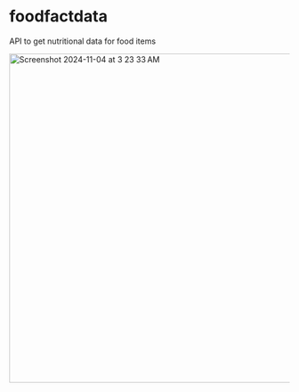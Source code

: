 # foodfactdata
API to get nutritional data for food items

<img width="591" alt="Screenshot 2024-11-04 at 3 23 33 AM" src="https://github.com/user-attachments/assets/d23e4d3d-486b-4f5b-9e6a-37e690c4b41d">

